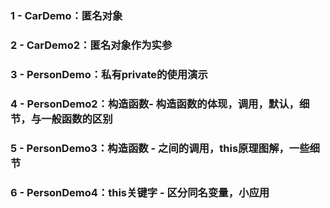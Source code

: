 ### 1 - CarDemo：匿名对象
### 2 - CarDemo2：匿名对象作为实参
### 3 - PersonDemo：私有private的使用演示
### 4 - PersonDemo2：构造函数- 构造函数的体现，调用，默认，细节，与一般函数的区别
### 5 - PersonDemo3：构造函数 - 之间的调用，this原理图解，一些细节
### 6 - PersonDemo4：this关键字 - 区分同名变量，小应用
